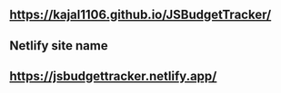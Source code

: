## https://kajal1106.github.io/JSBudgetTracker/

## Netlify site name
## https://jsbudgettracker.netlify.app/

